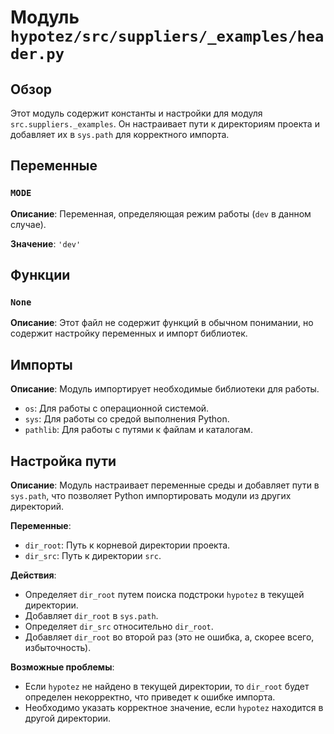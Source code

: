# Модуль `hypotez/src/suppliers/_examples/header.py`

## Обзор

Этот модуль содержит константы и настройки для модуля `src.suppliers._examples`. Он настраивает пути к директориям проекта и добавляет их в `sys.path` для корректного импорта.

## Переменные

### `MODE`

**Описание**: Переменная, определяющая режим работы (`dev` в данном случае).

**Значение**: `'dev'`

## Функции


### `None`

**Описание**: Этот файл не содержит функций в обычном понимании, но содержит настройку переменных и импорт библиотек.


## Импорты

**Описание**: Модуль импортирует необходимые библиотеки для работы.

- `os`: Для работы с операционной системой.
- `sys`: Для работы со средой выполнения Python.
- `pathlib`: Для работы с путями к файлам и каталогам.


## Настройка пути

**Описание**: Модуль настраивает переменные среды и добавляет пути в `sys.path`, что позволяет Python импортировать модули из других директорий.

**Переменные**:
- `dir_root`: Путь к корневой директории проекта.
- `dir_src`: Путь к директории `src`.


**Действия**:
- Определяет `dir_root` путем поиска подстроки `hypotez` в текущей директории.
- Добавляет `dir_root` в `sys.path`.
- Определяет `dir_src` относительно `dir_root`.
- Добавляет `dir_root` во второй раз (это не ошибка, а, скорее всего, избыточность).


**Возможные проблемы**:

- Если `hypotez` не найдено в текущей директории, то `dir_root` будет определен некорректно, что приведет к ошибке импорта.
- Необходимо указать корректное значение, если `hypotez` находится в другой директории.